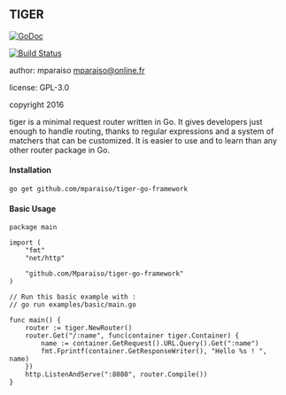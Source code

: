 TIGER
------

[![GoDoc](https://godoc.org/github.com/Mparaiso/tiger-go-framework?status.png)](https://godoc.org/github.com/Mparaiso/tiger-go-framework)

[![Build Status](https://travis-ci.org/Mparaiso/tiger-go-framework.svg?branch=master)](https://travis-ci.org/Mparaiso/tiger-go-framework)

author: mparaiso <mparaiso@online.fr>

license: GPL-3.0

copyright 2016

tiger is a minimal request router written in Go. 
It gives developers just enough to handle routing, thanks to regular expressions and 
a system of matchers that can be customized. It is easier to use and to learn than any 
other router package in Go.

#### Installation

    go get github.com/mparaiso/tiger-go-framework

#### Basic Usage

    package main

    import (
        "fmt"
        "net/http"

        "github.com/Mparaiso/tiger-go-framework"
    )

    // Run this basic example with :
    // go run examples/basic/main.go

    func main() {
        router := tiger.NewRouter()
        router.Get("/:name", func(container tiger.Container) {
            name := container.GetRequest().URL.Query().Get(":name")
            fmt.Fprintf(container.GetResponseWriter(), "Hello %s ! ", name)
        })
        http.ListenAndServe(":8080", router.Compile())
    }